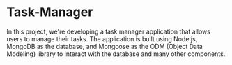 # Task-Manager
In this project, we're developing a task manager application that allows users to manage their tasks. The application is built using Node.js, MongoDB as the database, and Mongoose as the ODM (Object Data Modeling) library to interact with the database and many other components.
